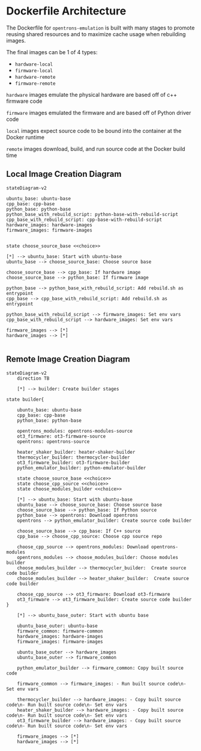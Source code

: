 # Dockerfile Architecture

The Dockerfile for `opentrons-emulation` is built with many stages to promote reusing shared resources and to maximize
cache usage when rebuilding images.

The final images can be 1 of 4 types:

- `hardware-local`
- `firmware-local`
- `hardware-remote`
- `firmware-remote`

`hardware` images emulate the physical hardware are based off of c++ firmware code

`firmware` images emulated the firmware and are based off of Python driver code

`local` images expect source code to be bound into the container at the Docker runtime

`remote` images download, build, and run source code at the Docker build time

## Local Image Creation Diagram

```mermaid
stateDiagram-v2

ubuntu_base: ubuntu-base
cpp_base: cpp-base
python_base: python-base
python_base_with_rebuild_script: python-base-with-rebuild-script
cpp_base_with_rebuild_script: cpp-base-with-rebuild-script
hardware_images: hardware-images
firmware_images: firmware-images


state choose_source_base <<choice>>

[*] --> ubuntu_base: Start with ubuntu-base
ubuntu_base --> choose_source_base: Choose source base

choose_source_base --> cpp_base: If hardware image
choose_source_base --> python_base: If firmware image

python_base --> python_base_with_rebuild_script: Add rebuild.sh as entrypoint
cpp_base --> cpp_base_with_rebuild_script: Add rebuild.sh as entrypoint

python_base_with_rebuild_script --> firmware_images: Set env vars
cpp_base_with_rebuild_script --> hardware_images: Set env vars

firmware_images --> [*]
hardware_images --> [*]


```

## Remote Image Creation Diagram

```mermaid
stateDiagram-v2
    direction TB
    
    [*] --> builder: Create builder stages

state builder{

    ubuntu_base: ubuntu-base
    cpp_base: cpp-base
    python_base: python-base
    
    opentrons_modules: opentrons-modules-source
    ot3_firmware: ot3-firmware-source
    opentrons: opentrons-source
    
    heater_shaker_builder: heater-shaker-builder
    thermocycler_builder: thermocycler-builder
    ot3_firmware_builder: ot3-firmware-builder
    python_emulator_builder: python-emulator-builder
    
    state choose_source_base <<choice>>
    state choose_cpp_source <<choice>>
    state choose_modules_builder <<choice>>
    
    [*] --> ubuntu_base: Start with ubuntu-base
    ubuntu_base --> choose_source_base: Choose source base
    choose_source_base --> python_base: If Python source
    python_base --> opentrons: Download opentrons
    opentrons --> python_emulator_builder: Create source code builder
    
    choose_source_base --> cpp_base: If C++ source
    cpp_base --> choose_cpp_source: Choose cpp source repo
    
    choose_cpp_source --> opentrons_modules: Download opentrons-modules
    opentrons_modules --> choose_modules_builder: Choose modules builder
    choose_modules_builder --> thermocycler_builder:  Create source code builder
    choose_modules_builder --> heater_shaker_builder:  Create source code builder
    
    choose_cpp_source --> ot3_firmware: Download ot3-firmware
    ot3_firmware --> ot3_firmware_builder: Create source code builder
}

    [*] --> ubuntu_base_outer: Start with ubuntu base
    
    ubuntu_base_outer: ubuntu-base
    firmware_common: firmware-common
    hardware_images: hardware-images
    firmware_images: firmware-images
    
    ubuntu_base_outer --> hardware_images
    ubuntu_base_outer --> firmware_common
    
    python_emulator_builder --> firmware_common: Copy built source code
    
    firmware_common --> firmware_images: - Run built source code\n- Set env vars
    
    thermocycler_builder --> hardware_images: - Copy built source code\n- Run built source code\n- Set env vars
    heater_shaker_builder --> hardware_images: - Copy built source code\n- Run built source code\n- Set env vars
    ot3_firmware_builder --> hardware_images: - Copy built source code\n- Run built source code\n- Set env vars
    
    firmware_images --> [*]
    hardware_images --> [*]
```
